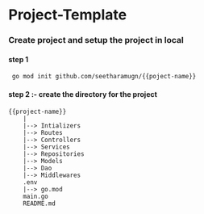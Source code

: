 # Project-Template

### Create project and setup the project in local
####  step 1

`` go mod init github.com/seetharamugn/{{poject-name}}``

#### step 2 :-  create the directory for the project
    {{project-name}}
        |
        |--> Intializers
        |--> Routes
        |--> Controllers
        |--> Services
        |--> Repositories
        |--> Models
        |--> Dao
        |--> Middlewares
        .env
        |--> go.mod
        main.go
        README.md


